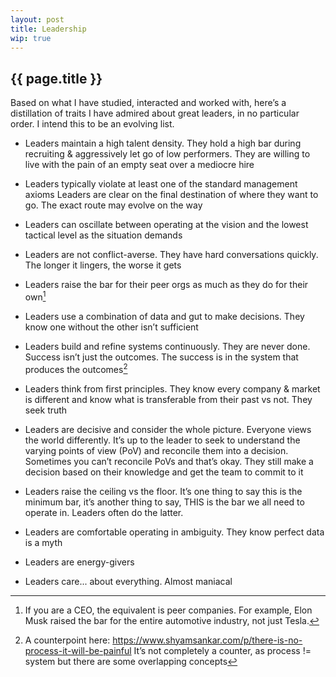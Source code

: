 ```yaml
---
layout: post
title: Leadership 
wip: true  
---
```


## {{ page.title }}

Based on what I have studied, interacted and worked with, here’s a distillation of traits I have admired about great leaders, in no particular order. I intend this to be an evolving list. 

* Leaders maintain a high talent density. They hold a high bar during recruiting & aggressively let go of low performers. They are willing to live with the pain of an empty seat over a mediocre hire

* Leaders typically violate at least one of the standard management axioms 
Leaders are clear on the final destination of where they want to go. The exact route may evolve on the way

* Leaders can oscillate between operating at the vision and the lowest tactical level as the situation demands

* Leaders are not conflict-averse. They have hard conversations quickly. The longer it lingers, the worse it gets 

* Leaders raise the bar for their peer orgs as much as they do for their own[^1]

* Leaders use a combination of data and gut to make decisions. They know one without the other isn’t sufficient 

* Leaders build and refine systems continuously. They are never done. Success isn’t just the outcomes. The success is in the system that produces the outcomes[^2] 

* Leaders think from first principles. They know every company & market is different and know what is transferable from their past vs not. They seek truth 

* Leaders are decisive and consider the whole picture. Everyone views the world differently. It’s up to the leader to seek to understand the varying points of view (PoV) and reconcile them into a decision. Sometimes you can’t reconcile PoVs and that’s okay. They still make a decision based on their knowledge and get the team to commit to it

* Leaders raise the ceiling vs the floor. It’s one thing to say this is the minimum bar, it’s another thing to say, THIS is the bar we all need to operate in. Leaders often do the latter.

* Leaders are comfortable operating in ambiguity. They know perfect data is a myth

* Leaders are energy-givers 

* Leaders care... about everything. Almost maniacal 


[^1]: If you are a CEO, the equivalent is peer companies. For example, Elon Musk raised the bar for the entire automotive industry, not just Tesla.
[^2]: A counterpoint here: https://www.shyamsankar.com/p/there-is-no-process-it-will-be-painful It’s not completely a counter, as process != system but there are some overlapping concepts
